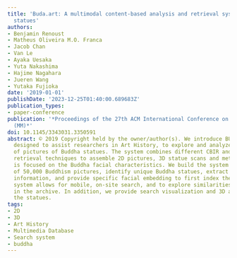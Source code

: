 ```yaml
---
title: 'Buda.art: A multimodal content-based analysis and retrieval system for Buddha
  statues'
authors:
- Benjamin Renoust
- Matheus Oliveira M.O. Franca
- Jacob Chan
- Van Le
- Ayaka Uesaka
- Yuta Nakashima
- Hajime Nagahara
- Jueren Wang
- Yutaka Fujioka
date: '2019-01-01'
publishDate: '2023-12-25T01:40:00.689683Z'
publication_types:
- paper-conference
publication: '*Proceedings of the 27th ACM International Conference on Multimedia
  (MM)*'
doi: 10.1145/3343031.3350591
abstract: © 2019 Copyright held by the owner/author(s). We introduce BUDA.ART, a system
  designed to assist researchers in Art History, to explore and analyze an archive
  of pictures of Buddha statues. The system combines different CBIR and classical
  retrieval techniques to assemble 2D pictures, 3D statue scans and meta-data, that
  is focused on the Buddha facial characteristics. We build the system from an archive
  of 50,000 Buddhism pictures, identify unique Buddha statues, extract contextual
  information, and provide specific facial embedding to first index the archive. The
  system allows for mobile, on-site search, and to explore similarities of statues
  in the archive. In addition, we provide search visualization and 3D analysis of
  the statues.
tags:
- 2D
- 3D
- Art History
- Multimedia Database
- Search system
- buddha
---
```

